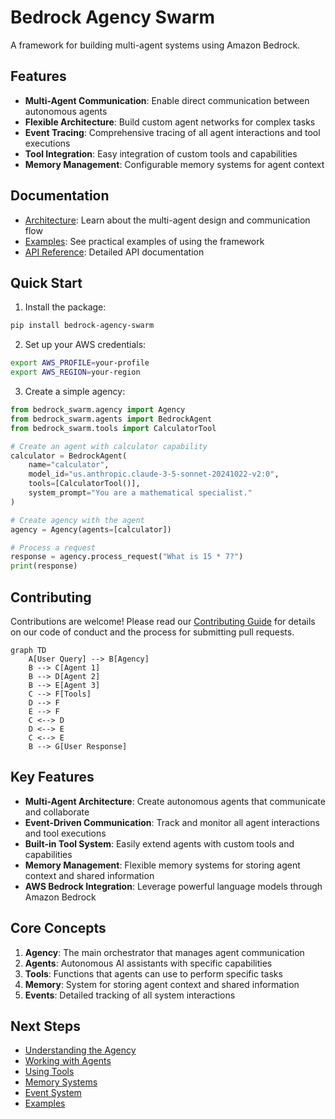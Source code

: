 # Bedrock Agency Swarm

A framework for building multi-agent systems using Amazon Bedrock.

## Features

- **Multi-Agent Communication**: Enable direct communication between autonomous agents
- **Flexible Architecture**: Build custom agent networks for complex tasks
- **Event Tracing**: Comprehensive tracing of all agent interactions and tool executions
- **Tool Integration**: Easy integration of custom tools and capabilities
- **Memory Management**: Configurable memory systems for agent context

## Documentation

- [Architecture](concepts/architecture.md): Learn about the multi-agent design and communication flow
- [Examples](examples/index.md): See practical examples of using the framework
- [API Reference](api/index.md): Detailed API documentation

## Quick Start

1. Install the package:
```bash
pip install bedrock-agency-swarm
```

2. Set up your AWS credentials:
```bash
export AWS_PROFILE=your-profile
export AWS_REGION=your-region
```

3. Create a simple agency:
```python
from bedrock_swarm.agency import Agency
from bedrock_swarm.agents import BedrockAgent
from bedrock_swarm.tools import CalculatorTool

# Create an agent with calculator capability
calculator = BedrockAgent(
    name="calculator",
    model_id="us.anthropic.claude-3-5-sonnet-20241022-v2:0",
    tools=[CalculatorTool()],
    system_prompt="You are a mathematical specialist."
)

# Create agency with the agent
agency = Agency(agents=[calculator])

# Process a request
response = agency.process_request("What is 15 * 7?")
print(response)
```

## Contributing

Contributions are welcome! Please read our [Contributing Guide](development/contributing.md) for details on our code of conduct and the process for submitting pull requests.

```mermaid
graph TD
    A[User Query] --> B[Agency]
    B --> C[Agent 1]
    B --> D[Agent 2]
    B --> E[Agent 3]
    C --> F[Tools]
    D --> F
    E --> F
    C <--> D
    D <--> E
    C <--> E
    B --> G[User Response]
```

## Key Features

- **Multi-Agent Architecture**: Create autonomous agents that communicate and collaborate
- **Event-Driven Communication**: Track and monitor all agent interactions and tool executions
- **Built-in Tool System**: Easily extend agents with custom tools and capabilities
- **Memory Management**: Flexible memory systems for storing agent context and shared information
- **AWS Bedrock Integration**: Leverage powerful language models through Amazon Bedrock

## Core Concepts

1. **Agency**: The main orchestrator that manages agent communication
2. **Agents**: Autonomous AI assistants with specific capabilities
3. **Tools**: Functions that agents can use to perform specific tasks
4. **Memory**: System for storing agent context and shared information
5. **Events**: Detailed tracking of all system interactions

## Next Steps

- [Understanding the Agency](concepts/agency.md)
- [Working with Agents](concepts/agents.md)
- [Using Tools](concepts/tools.md)
- [Memory Systems](concepts/memory.md)
- [Event System](concepts/events.md)
- [Examples](examples/index.md)

